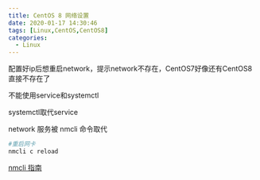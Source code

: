 ```yaml
---
title: CentOS 8 网络设置
date: 2020-01-17 14:30:46
tags: [Linux,CentOS,CentOS8]
categories:
  - Linux
---
```


配置好ip后想重启network，提示network不存在，CentOS7好像还有CentOS8直接不存在了

不能使用service和systemctl

systemctl取代service

network 服务被 nmcli 命令取代

``` bash
#重启网卡
nmcli c reload 
```
[nmcli 指南](https://access.redhat.com/documentation/zh-cn/red_hat_enterprise_linux/7/html/networking_guide/sec-using_the_networkmanager_command_line_tool_nmcli)
